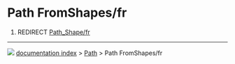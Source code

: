 # Path FromShapes/fr
1.  REDIRECT [Path_Shape/fr](Path_Shape/fr.md)



---
![](images/Right_arrow.png) [documentation index](../README.md) > [Path](Path_Workbench.md) > Path FromShapes/fr
